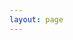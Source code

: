 ```yaml
---
layout: page
---
```

<script setup>
import {
  VPTeamPage,
  VPTeamPageTitle,
  VPTeamMembers,
  VPTeamPageSection
} from 'vitepress/theme'

const hqLeaders = [
  { avatar: '/about/hq/2020/72.jpg', name: '72', title: '社长' },
  { avatar: '/about/hq/2020/Roise.jpg', name: 'Rosie', title: '副社长（cos部）' },
  { avatar: '/about/hq/2020/掉线.jpg', name: '掉线', title: '副社长' },
  { avatar: '/about/hq/2020/骑士.jpg', name: '骑士', title: '副社长（暗部）' },
  { avatar: '/about/hq/2020/大粽.jpg', name: '大粽', title: '副社长（演音部）' },
];

const editMembers = [
  { avatar: '/about/hq/2020/影临光.jpg', name: '影临光', title: '部长' },
  { avatar: '/about/hq/2020/壹個.jpg', name: '壹個', title: '文编' },
  { avatar: '/about/hq/avatar.png', name: '阵雨', title: '文编' },
  { avatar: '/about/hq/avatar.png', name: '尼采棉被', title: '美编' },
];

const vaMembers = [
  { avatar: '/about/hq/2020/疯兔.jpeg', name: '疯兔', title: '部长' },
  { avatar: '/about/hq/2020/砌槐.jpg', name: '砌槐', title: '歌姬组-组长' },
  { avatar: '/about/hq/2020/槑菌.jpg', name: '槑菌', title: 'cv组-组长' },
  { avatar: '/about/hq/2020/春阁下.jpg', name: '春阁下', title: '后期组组长' },
];

const cosMembers = [
  { avatar: '/about/hq/2020/影黎.jpg', name: '影黎', title: '部长' },
  { avatar: '/about/hq/avatar.png', name: '樨宇', title: '活动组组长' },
  { avatar: '/about/hq/2020/洛棠.jpg', name: '洛棠', title: '宅舞组组长' },
  { avatar: '/about/hq/avatar.png', name: '咕咕咕', title: '后勤组组长' },
];

const darkMembers = [
  { avatar: '/about/hq/2020/72.jpg', name: '72', title: '部长' },
  { avatar: '/about/hq/2020/narcissus.jpeg', name: 'Narcissus', title: '副部-线上' },
  { avatar: '/about/hq/avatar.png', name: 'zz', title: '副部-外联' },
  { avatar: '/about/hq/avatar.png', name: 'ym', title: '副部-外联' },
  { avatar: '/about/hq/2020/优格.jpg', name: '优格', title: '副部-秘书' },
  { avatar: '/about/hq/2020/方块.jpg', name: '方块', title: '副部-杂物' },
];
</script>

<VPTeamPage>
  <VPTeamPageTitle>
    <template #title>2020HQ</template>
    <template #lead>2020.6-2021.6</template>
  </VPTeamPageTitle>

  <VPTeamPageSection>
    <template #title>社长团</template>
    <template #members>
      <VPTeamMembers size="small" :members="hqLeaders" />
    </template>
  </VPTeamPageSection>

  <VPTeamPageSection>
    <template #title>编辑部</template>
    <template #members>
      <VPTeamMembers size="small" :members="editMembers" />
    </template>
  </VPTeamPageSection>

  <VPTeamPageSection>
    <template #title>演音部</template>
    <template #members>
      <VPTeamMembers size="small" :members="vaMembers" />
    </template>
  </VPTeamPageSection>

  <VPTeamPageSection>
    <template #title>cos部</template>
    <template #members>
      <VPTeamMembers size="small" :members="cosMembers" />
    </template>
  </VPTeamPageSection>

  <VPTeamPageSection>
    <template #title>暗部</template>
    <template #members>
      <VPTeamMembers size="small" :members="darkMembers" />
    </template>
  </VPTeamPageSection>
</VPTeamPage>
